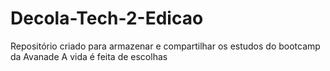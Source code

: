# Decola-Tech-2-Edicao
 Repositório criado para armazenar e compartilhar os estudos do bootcamp da Avanade
 A vida é feita de escolhas
 
